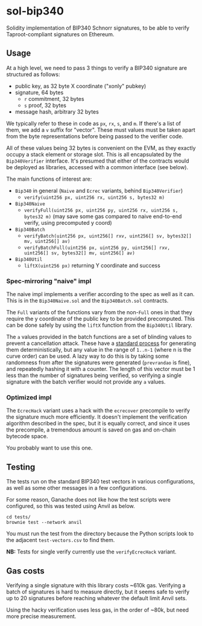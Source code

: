 # sol-bip340

Solidity implementation of BIP340 Schnorr signatures, to be able to verify
Taproot-compliant signatures on Ethereum.

## Usage

At a high level, we need to pass 3 things to verify a BIP340 signature are
structured as follows:

* public key, as 32 byte X coordinate ("xonly" pubkey)
* signature, 64 bytes
  * `r` commitment, 32 bytes
  * `s` proof, 32 bytes
* message hash, arbitrary 32 bytes

We typically refer to these in code as `px`, `rx`, `s`, and `m`.  If there's a
list of them, we add a `v` suffix for "vector".  These must values must be
taken apart from the byte representations before being passed to the verifier
code.  

All of these values being 32 bytes is convenient on the EVM, as they exactly
occupy a stack element or storage slot.  This is all encapsulated by the
`Bip340Verifier` interface.  It's presumed that either of the contracts would be
deployed as libraries, accessed with a common interface (see below).

The main functions of interest are:

* `Bip340` in general (`Naive` and `Ecrec` variants, behind `Bip340Verifier`)
  * `verify(uint256 px, uint256 rx, uint256 s, bytes32 m)`
* `Bip340Naive`
  * `verifyFull(uint256 px, uint256 py, uint256 rx, uint256 s, bytes32 m)` (may save some gas compared to naive end-to-end verify, using precomputed y coord)
* `Bip340Batch`
  * `verifyBatch(uint256 px, uint256[] rxv, uint256[] sv, bytes32[] mv, uint256[] av)`
  * `verifyBatchFull(uint256 px, uint256 py, uint256[] rxv, uint256[] sv, bytes32[] mv, uint256[] av)`
* `Bip340Util`
  * `liftX(uint256 px)` returning Y coordinate and success

### Spec-mirroring "naive" impl

The naive impl implements a verifier according to the spec as well as it can.
This is in the `Bip340Naive.sol` and the `Bip340Batch.sol` contracts.

The `Full` variants of the functions vary from the non-`Full` ones in that they
require the y coordinate of the public key to be provided precomputed.  This
can be done safely by using the `liftX` function from the `Bip340Util` library.

The `a` values provided in the batch functions are a set of blinding values to
prevent a cancellation attack.  These have a [standard process](https://github.com/bitcoin/bips/blob/master/bip-0340.mediawiki#batch-verification)
for generating them deterministically, but any value in the range of `1..n-1`
(where n is the curve order) can be used.  A lazy way to do this is by taking
some randomness from after the signatures were generated (`prevrandao` is
fine), and repeatedly hashing it with a counter.  The length of this vector
must be 1 less than the number of signatures being verified, so verifying a
single signature with the batch verifier would not provide any `a` values.

### Optimized impl

The `EcrecHack` variant uses a hack with the `ecrecover` precompile to verify
the signature much more efficiently.  It doesn't implement the verification
algorithm described in the spec, but it is equally correct, and since it uses
the precompile, a tremendous amount is saved on gas and on-chain bytecode space.

You probably want to use this one.

## Testing

The tests run on the standard BIP340 test vectors in various configurations, as
well as some other messages in a few configurations.

For some reason, Ganache does not like how the test scripts were configured, so
this was tested using Anvil as below.

```
cd tests/
brownie test --network anvil
```

You must run the test from the directory because the Python scripts look to the
adjacent `test-vectors.csv` to find them.

**NB:** Tests for single verify currently use the `verifyEcrecHack` variant.

## Gas costs

Verifying a single signature with this library costs ~610k gas.  Verifying a
batch of signatures is hard to measure directly, but it seems safe to verify
up to 20 signatures before reaching whatever the default limit Anvil sets.

Using the hacky verification uses less gas, in the order of ~80k, but need more
precise measurement.

